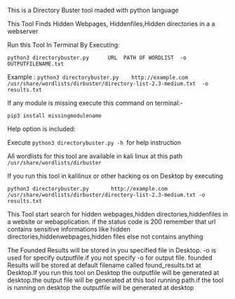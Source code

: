 This is a Directory Buster tool maded with python language

This Tool Finds Hidden Webpages, Hiddenfiles,Hidden directories in a  a webserver

Run this Tool In Terminal By Executing:

```python3 directorybuster.py      URL  PATH OF WORDLIST  -o      OUTPUTFILENAME.txt```

Example : ```python3 directorybuster.py    http://example.com   /usr/share/wordlists/dirbuster/directory-list-2.3-medium.txt  -o  results.txt```

If any module is missing execute this command on terminal:-

```pip3 install missingmodulename```

Help option is included:

Execute ```python3 directorybuster.py -h ```for help instruction

All wordlists for this tool are available in kali linux at this path ```/usr/share/wordlists/dirbuster```

If you run this tool in kalilinux or other hacking os on Desktop by executing

```python3 directorybuster.py       http://example.com  /usr/share/wordlists/dirbuster/directory-list-2.3-medium.txt -o results.txt```

This Tool start search for hidden webpages,hidden directories,hiddenfiles in a website or webapplication. if the status code is 200 remember that url contains sensitive informations like hidden directories,hiddenwebpages,hidden files else not contains anything 

The Founded Results will be stored in you specified file in Desktop. -o is used for specify outputfile.if you not specify -o for output file. founded Results will be stored at default filename called found_results.txt at Desktop.If you run this tool on Desktop the outputfile will be generated at desktop.the output file will be generated at this tool running path.if the tool is running on desktop the outputfile will be generated at desktop

